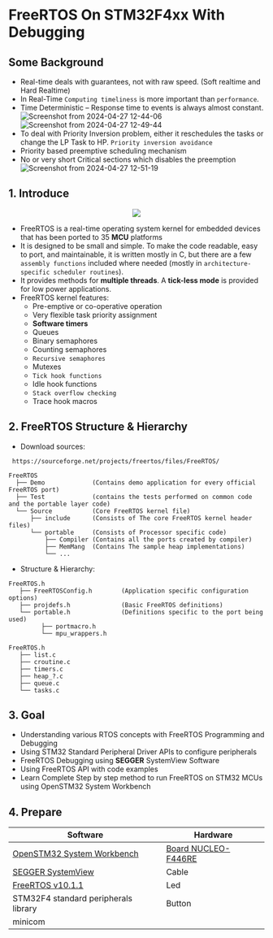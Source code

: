 <h1> FreeRTOS On STM32F4xx With Debugging </h1>

## Some Background
- Real-time deals with guarantees, not with raw speed. (Soft realtime and Hard Realtime)
- In Real-Time `Computing timeliness` is more important than `performance`.
- Time Deterministic – Response time to events is always almost constant.
  ![Screenshot from 2024-04-27 12-44-06](https://github.com/PranabNandy/FreeRTOS/assets/34576104/66df4813-3454-4b4a-91a0-e5173d22fcba)
 ![Screenshot from 2024-04-27 12-49-44](https://github.com/PranabNandy/FreeRTOS/assets/34576104/91956575-835f-4056-9c5a-50ea92093ada)
- To deal with Priority Inversion problem, either it reschedules the tasks or change the LP Task to HP. `Priority inversion avoidance`
- Priority based preemptive scheduling mechanism
- No or very short Critical sections which disables the preemption
 ![Screenshot from 2024-04-27 12-51-19](https://github.com/PranabNandy/FreeRTOS/assets/34576104/1359cb55-1c9b-4e09-a229-4deb88e4fb26)

## 1. Introduce
<p align="center"> <img src="https://user-images.githubusercontent.com/32474027/105848287-1c024f00-6022-11eb-8a6f-6bdae761b44d.jpg" /> </p>

- FreeRTOS is a real-time operating system kernel for embedded devices that has been ported to 35 **MCU** platforms
- It is designed to be small and simple. To make the code readable, easy to port, and maintainable, it is written mostly in C, but there are a few `assembly functions` included where needed (mostly in `architecture-specific scheduler routines`).
- It provides methods for **multiple threads**. A **tick-less mode** is provided for low power applications.
- FreeRTOS kernel features:
  + Pre-emptive or co-operative operation
  + Very flexible task priority assignment
  + **Software timers**
  + Queues
  + Binary semaphores
  + Counting semaphores
  + `Recursive semaphores`
  + Mutexes
  + `Tick hook functions`
  + Idle hook functions
  + `Stack overflow checking`
  + Trace hook macros
 

## 2. FreeRTOS Structure & Hierarchy
- Download sources:
```shell
 https://sourceforge.net/projects/freertos/files/FreeRTOS/
```
```
FreeRTOS
  ├── Demo             (Contains demo application for every official FreeRTOS port)
  ├── Test             (contains the tests performed on common code and the portable layer code)
  └── Source           (Core FreeRTOS kernel file)
      ├── include      (Consists of The core FreeRTOS kernel header files)
      └── portable     (Consists of Processor specific code)
          ├── Compiler (Contains all the ports created by compiler)
          ├── MemMang  (Contains The sample heap implementations)
          └── ...
```

- Structure & Hierarchy:
```
FreeRTOS.h
   ├── FreeRTOSConfig.h        (Application specific configuration options)
   ├── projdefs.h              (Basic FreeRTOS definitions)
   └── portable.h              (Definitions specific to the port being used)
         ├── portmacro.h
         └── mpu_wrappers.h

FreeRTOS.h
   ├── list.c
   ├── croutine.c
   ├── timers.c
   ├── heap_?.c
   ├── queue.c
   └── tasks.c
```

## 3. Goal
- Understanding various RTOS concepts with FreeRTOS Programming and Debugging
- Using STM32 Standard Peripheral Driver APIs to configure peripherals
- FreeRTOS Debugging using **SEGGER** SystemView Software
- Using FreeRTOS API with code examples
- Learn Complete Step by step method to run FreeRTOS on STM32 MCUs using OpenSTM32 System Workbench


## 4. Prepare

| Software              | Hardware               |       
|-----------------------|------------------------|
| [OpenSTM32 System Workbench](https://www.openstm32.org/Installing%2BSystem%2BWorkbench%2Bfor%2BSTM32%2Bfrom%2BEclipse)   | [Board NUCLEO-F446RE](https://www.st.com/en/evaluation-tools/nucleo-f446re.html) |
| [SEGGER SystemView](https://www.segger.com/downloads/systemview/)  | Cable |
| [FreeRTOS v10.1.1](https://sourceforge.net/projects/freertos/files/FreeRTOS/) | Led |
| STM32F4 standard peripherals library | Button |
| minicom |

 
